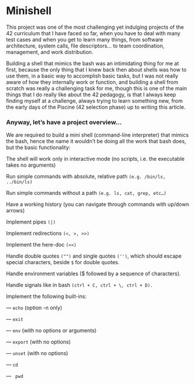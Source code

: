 # Minishell

This project was one of the most challenging yet indulging projects of the 42 curriculum that I have faced so far, when you have to deal with many test cases and when you get to learn many things, from software architecture, system calls, file descriptors… to team coordination, management, and work distribution.

Building a shell that mimics the bash was an intimidating thing for me at first, because the only thing that I knew back then about shells was how to use them, in a basic way to accomplish basic tasks, but I was not really aware of how they internally work or function, and building a shell from scratch was really a challenging task for me, though this is one of the main things that I do really like about the 42 pedagogy, is that I always keep finding myself at a challenge, always trying to learn something new, from the early days of the Piscine (42 selection phase) up to writing this article.

### Anyway, let’s have a project overview…

We are required to build a mini shell (command-line interpreter) that mimics the bash, hence the name it wouldn’t be doing all the work that bash does, but the basic functionality:

The shell will work only in interactive mode (no scripts, i.e. the executable takes no arguments)

Run simple commands with absolute, relative path ```(e.g. /bin/ls, ../bin/ls)```

Run simple commands without a path ```(e.g. ls, cat, grep, etc…)```

Have a working history (you can navigate through commands with up/down arrows)

Implement pipes ```(|)```

Implement redirections ```(<, >, >>)```

Implement the here-doc ```(<<)```

Handle double quotes ```("")``` and single quotes ```('')```, which should escape special characters, beside ```$``` for double quotes.

Handle environment variables ($ followed by a sequence of characters).

Handle signals like in bash ```(ctrl + C, ctrl + \, ctrl + D).```

Implement the following built-ins:

— ```echo``` (option -n only)

— ```exit```

— ```env``` (with no options or arguments)

— ```export``` (with no options)

— ```unset``` (with no options)

— ```cd```

— ``` pwd```
